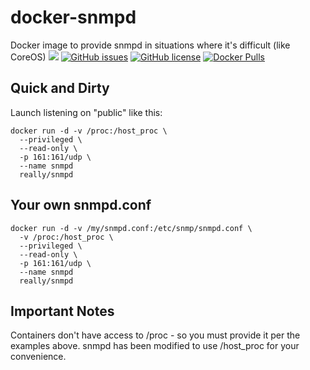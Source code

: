 # docker-snmpd
Docker image to provide snmpd in situations where it's difficult (like CoreOS)
[![](https://images.microbadger.com/badges/image/really/snmpd.svg)](https://microbadger.com/images/really/snmpd "Get your own image badge on microbadger.com") [![GitHub issues](https://img.shields.io/github/issues/reallyreally/docker-snmpd.svg?style=flat-square)](https://github.com/reallyreally/docker-snmpd/issues) [![GitHub license](https://img.shields.io/github/license/reallyreally/docker-snmpd.svg?style=flat-square)](https://github.com/reallyreally/docker-snmpd/blob/master/LICENSE)
[![Docker Pulls](https://img.shields.io/docker/pulls/really/snmpd.svg?style=flat-square)](https://hub.docker.com/r/really/snmpd/)

Quick and Dirty
---------------

Launch listening on "public" like this:
```
docker run -d -v /proc:/host_proc \
  --privileged \
  --read-only \
  -p 161:161/udp \
  --name snmpd
  really/snmpd
```

Your own snmpd.conf
-------------------

```
docker run -d -v /my/snmpd.conf:/etc/snmp/snmpd.conf \
  -v /proc:/host_proc \
  --privileged \
  --read-only \
  -p 161:161/udp \
  --name snmpd
  really/snmpd
```

Important Notes
---------------

Containers don't have access to /proc - so you must provide it per the
examples above.
snmpd has been modified to use /host_proc for your convenience.
